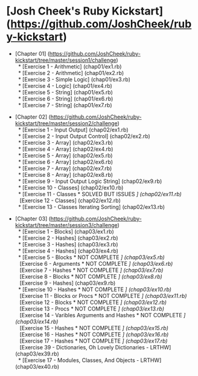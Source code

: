 # [Josh Cheek's Ruby Kickstart] (https://github.com/JoshCheek/ruby-kickstart)

* [Chapter 01] (https://github.com/JoshCheek/ruby-kickstart/tree/master/session1/challenge) <br />
&nbsp;&nbsp;* [Exercise 1 - Arithmetic] (chap01/ex1.rb) <br />
&nbsp;&nbsp;* [Exercise 2 - Arithmetic] (chap01/ex2.rb) <br />
&nbsp;&nbsp;* [Exercise 3 - Simple Logic] (chap01/ex3.rb) <br />
&nbsp;&nbsp;* [Exercise 4 - Logic] (chap01/ex4.rb) <br />
&nbsp;&nbsp;* [Exercise 5 - String] (chap01/ex5.rb) <br />
&nbsp;&nbsp;* [Exercise 6 - String] (chap01/ex6.rb) <br />
&nbsp;&nbsp;* [Exercise 7 - String] (chap01/ex7.rb) <br />

* [Chapter 02] (https://github.com/JoshCheek/ruby-kickstart/tree/master/session2/challenge) <br />
&nbsp;&nbsp;* [Exercise 1 - Input Output] (chap02/ex1.rb) <br />
&nbsp;&nbsp;* [Exercise 2 - Input Output Control] (chap02/ex2.rb) <br />
&nbsp;&nbsp;* [Exercise 3 - Array] (chap02/ex3.rb) <br />
&nbsp;&nbsp;* [Exercise 4 - Array] (chap02/ex4.rb) <br />
&nbsp;&nbsp;* [Exercise 5 - Array] (chap02/ex5.rb) <br />
&nbsp;&nbsp;* [Exercise 6 - Array] (chap02/ex6.rb) <br />
&nbsp;&nbsp;* [Exercise 7 - Array] (chap02/ex7.rb) <br />
&nbsp;&nbsp;* [Exercise 8 - Array] (chap02/ex8.rb) <br />
&nbsp;&nbsp;* [Exercise 9 - Input Output Logic String] (chap02/ex9.rb) <br />
&nbsp;&nbsp;* [Exercise 10 - Classes] (chap02/ex10.rb) <br />
&nbsp;&nbsp;* [Exercise 11 - Classes * SOLVED BUT ISSUES *] (chap02/ex11.rb) <br />
&nbsp;&nbsp;* [Exercise 12 - Classes] (chap02/ex12.rb) <br />
&nbsp;&nbsp;* [Exercise 13 - Classes Iterating Sorting] (chap02/ex13.rb) <br />

* [Chapter 03] (https://github.com/JoshCheek/ruby-kickstart/tree/master/session3/challenge) <br />
&nbsp;&nbsp;* [Exercise 1 - Blocks] (chap03/ex1.rb) <br />
&nbsp;&nbsp;* [Exercise 2 - Hashes] (chap03/ex2.rb) <br />
&nbsp;&nbsp;* [Exercise 3 - Hashes] (chap03/ex3.rb) <br />
&nbsp;&nbsp;* [Exercise 4 - Hashes] (chap03/ex4.rb) <br />
&nbsp;&nbsp;* [Exercise 5 - Blocks * NOT COMPLETE *] (chap03/ex5.rb) <br />
&nbsp;&nbsp;* [Exercise 6 - Arguments * NOT COMPLETE *] (chap03/ex6.rb) <br />
&nbsp;&nbsp;* [Exercise 7 - Hashes * NOT COMPLETE *] (chap03/ex7.rb) <br />
&nbsp;&nbsp;* [Exercise 8 - Blocks * NOT COMPLETE *] (chap03/ex8.rb) <br />
&nbsp;&nbsp;* [Exercise 9 - Hashes] (chap03/ex9.rb) <br />
&nbsp;&nbsp;* [Exercise 10 - Hashes * NOT COMPLETE *] (chap03/ex10.rb) <br />
&nbsp;&nbsp;* [Exercise 11 - Blocks or Procs * NOT COMPLETE *] (chap03/ex11.rb) <br />
&nbsp;&nbsp;* [Exercise 12 - Blocks * NOT COMPLETE *] (chap03/ex12.rb) <br />
&nbsp;&nbsp;* [Exercise 13 - Procs * NOT COMPLETE *] (chap03/ex13.rb) <br />
&nbsp;&nbsp;* [Exercise 14 - Varibles Arguments and Hashes * NOT COMPLETE *] (chap03/ex14.rb) <br />
&nbsp;&nbsp;* [Exercise 15 - Hashes * NOT COMPLETE *] (chap03/ex15.rb) <br />
&nbsp;&nbsp;* [Exercise 16 - Hashes * NOT COMPLETE *] (chap03/ex16.rb) <br />
&nbsp;&nbsp;* [Exercise 17 - Hashes * NOT COMPLETE *] (chap03/ex17.rb) <br />
&nbsp;&nbsp;* [Exercise 39 - Dictionaries, Oh Lovely Dictionaries - LRTHW] (chap03/ex39.rb) <br />
&nbsp;&nbsp;* [Exercise 17 - Modules, Classes, And Objects - LRTHW] (chap03/ex40.rb) <br />
